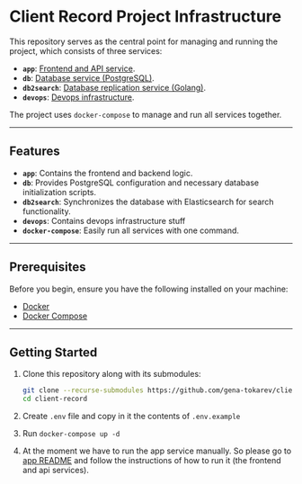 # Client Record Project Infrastructure

This repository serves as the central point for managing and running the project, which consists of three services:

- **`app`**: [Frontend and API service](https://github.com/gena-tokarev/client-record-app).
- **`db`**: [Database service (PostgreSQL)](https://github.com/gena-tokarev/client-record-db).
- **`db2search`**: [Database replication service (Golang)](https://github.com/gena-tokarev/client-record-db2search).
- **`devops`**: [Devops infrastructure](https://github.com/gena-tokarev/client-record-devops).

The project uses `docker-compose` to manage and run all services together.

---

## Features

- **`app`**: Contains the frontend and backend logic.
- **`db`**: Provides PostgreSQL configuration and necessary database initialization scripts.
- **`db2search`**: Synchronizes the database with Elasticsearch for search functionality.
- **`devops`**: Contains devops infrastructure stuff
- **`docker-compose`**: Easily run all services with one command.

---

## Prerequisites

Before you begin, ensure you have the following installed on your machine:

- [Docker](https://www.docker.com/get-started)
- [Docker Compose](https://docs.docker.com/compose/install/)

---

## Getting Started

1. Clone this repository along with its submodules:

   ```bash
   git clone --recurse-submodules https://github.com/gena-tokarev/client-record
   cd client-record
2. Create `.env` file and copy in it the contents of `.env.example`
3. Run `docker-compose up -d`
4. At the moment we have to run the app service manually. So please go to [app README](https://github.com/gena-tokarev/client-record-app/README.md) and follow the instructions of how to run it (the frontend and api services).
